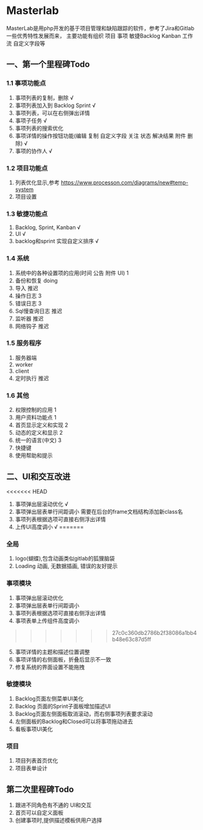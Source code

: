 # Masterlab

MasterLab是用php开发的基于项目管理和缺陷跟踪的软件，参考了Jira和Gitlab一些优秀特性发展而来，
主要功能有组织 项目 事项 敏捷Backlog Kanban 工作流 自定义字段等

## 一、第一个里程碑Todo

### 1.1 事项功能点
1. 事项列表的复制，删除            √   
2. 事项列表加入到 Backlog Sprint   √
3. 事项列表，可以在右侧弹出详情
4. 事项子任务                     √    
5. 事项列表的搜索优化
6. 事项详情的操作按钮功能(编辑 复制 自定义字段 关注 状态 解决结果 附件 删除)     √
7. 事项的协作人               √

### 1.2 项目功能点
1. 列表优化显示,参考 https://www.processon.com/diagrams/new#temp-system
2. 项目设置

### 1.3 敏捷功能点
1. Backlog, Sprint, Kanban √
2. UI √
3. backlog和sprint 实现自定义排序 √

### 1.4 系统
1. 系统中的各种设置项的应用(时间 公告 附件 UI)    1
2. 备份和恢复 doing
3. 导入                                          推迟
4. 操作日志   3
5. 错误日志   3
6. Sql慢查询日志                                 推迟
7. 监听器                                        推迟
8. 网络钩子                                      推迟

### 1.5 服务程序
1. 服务器端
2. worker
3. client
4. 定时执行 推迟

### 1.6 其他 
2. 权限控制的应用      1        
3. 用户资料功能点      1
4. 首页显示定义和实现   2
5. 动态的定义和显示    2
6. 统一的语言(中文)   3
7. 快捷键
8. 使用帮助和提示

## 二、UI和交互改进
<<<<<<< HEAD
1. 事项弹出层滚动优化                      √
2. 事项弹出层表单行间距调小                需要在后台的frame文档结构添加新class名
3. 事项列表根据选项可直接右侧浮出详情
4. 上传UI高度调小                         √
=======

### 全局
1. logo(蝴蝶),包含动画类似gitlab的狐狸脑袋
2. Loading 动画, 无数据插画, 错误的友好提示

### 事项模块
1. 事项弹出层滚动优化
2. 事项弹出层表单行间距调小
3. 事项列表根据选项可直接右侧浮出详情
4. 事项表单上传组件高度调小
>>>>>>> 27c0c360db2786b2f38086a1bb4b48e63c87d5ff
5. 事项详情的主题和描述位置调整
6. 事项详情的右侧面板，折叠后显示不一致
7. 修复系统的界面设置不能拖拽

### 敏捷模块
1. Backlog页面左侧菜单UI美化
2. Backlog 页面的Sprint子面板增加描述UI
3. Backlog页面左侧面板取消滚动，而右侧事项列表要求滚动
4. 左侧面板的Backlog和Closed可以将事项拖动进去
5. 看板事项UI美化

### 项目
1. 项目列表首页优化 
2. 项目表单设计


## 第二次里程碑Todo

1. 跟进不同角色有不通的 UI和交互
2. 首页可以自定义面板
3. 创建事项时,提供描述模板供用户选择
